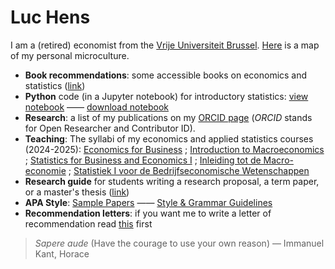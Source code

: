 # Luc Hens

I am a (retired) economist from the [Vrije Universiteit Brussel](http://www.vub.ac.be). [Here](about-me.html) is a map of my personal microculture. 

* **Book recommendations**: some accessible books on economics and statistics ([link](book-recommendations.html))
* **Python** code (in a Jupyter notebook) for introductory statistics: [view notebook](https://nbviewer.org/github/luc-hens/luc-hens.github.io/blob/main/statistics_i_using_python.ipynb#)  &mdash;&mdash; [download notebook](statistics_i_using_python.ipynb) 
* **Research**: a list of my publications on my [ORCID page](https://orcid.org/0000-0003-4881-9317) (*ORCID* stands for Open Researcher and Contributor ID).
* **Teaching**: The syllabi of my economics and applied statistics courses (2024-2025):
 [Economics for Business](economics_for_business_syllabus_2024_2025.pdf) ; [Introduction to Macroeconomics](introduction_to_macroeconomics_syllabus_2024_2025.pdf) ; [Statistics for Business and Economics I](statistics_i_syllabus_2024_2025.pdf) ; [Inleiding tot de Macro-economie](inleiding_tot_de_macro_economie_studiewijzer_2024_2025.pdf) ; [Statistiek I voor de Bedrijfseconomische Wetenschappen](statistiek_i_studiewijzer_2024_2025.pdf)
 * **Research guide** for students writing a research proposal, a term paper, or a master's thesis ([link](guide.html))
* **APA Style**:  [Sample Papers](https://apastyle.apa.org/style-grammar-guidelines/paper-format/sample-papers)  &mdash;&mdash; [Style &amp; Grammar Guidelines](https://apastyle.apa.org/style-grammar-guidelines)
* **Recommendation letters**: if you want me to write a letter of recommendation read [this](recommendation.html) first 


> *Sapere aude* (Have the courage to use your own reason) &mdash; Immanuel Kant, Horace